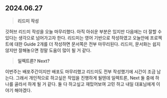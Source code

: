 ## 2024.06.27

> **리드미 작성**

깃허브 리드미 작성을 오늘 마무리했다. 아직 아쉬운 부분은 있지만 다음에는 더 잘할 수 있다는 생각으로 넘어가고자 한다. 리드미는 영어 기반으로 작성하였고 오늘안에 프로젝트에 대한 Guide 2개를 더 작성하면 문서쪽은 전부 마무리된다. 리드미, 문서화는 쉽지 않지만 잘해놓으면 정말 도움이 많이 될 거 같다.

> **일렉트론? Next?**

이번주는 배포주간이지만 배포도 마무리했고 리드미도 전부 작성했기에 시간이 조금 남는다. 그래서 개인적으로 하고싶은 작업을 진행하게 될텐데 일렉트론, Next 둘 중에 하나를 골라서 하게 될 거 같다. 둘 다 하고싶고 재밌어보여 고민 하고 내일 대표님에게 이야기 해야겠다.
